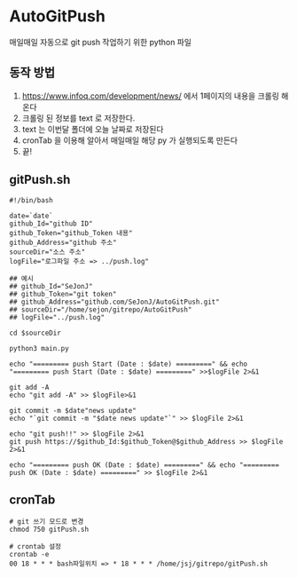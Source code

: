 # AutoGitPush
매일매일 자동으로 git push 작업하기 위한 python 파일

## 동작 방법
1. https://www.infoq.com/development/news/ 에서 1페이지의 내용을 크롤링 해온다
2. 크롤링 된 정보를 text 로 저장한다.
3. text 는 이번달 폴더에 오늘 날짜로 저장된다
4. cronTab 을 이용해 알아서 매일매일 해당 py 가 실행되도록 만든다
5. 끝!

## gitPush.sh

```
#!/bin/bash

date=`date`
github_Id="github ID"
github_Token="github_Token 내용"
github_Address="github 주소"
sourceDir="소스 주소"
logFile="로그파일 주소 => ../push.log"

## 예시
## github_Id="SeJonJ"
## github_Token="git token"
## github_Address="github.com/SeJonJ/AutoGitPush.git"
## sourceDir="/home/sejon/gitrepo/AutoGitPush"
## logFile="../push.log"

cd $sourceDir

python3 main.py

echo "========= push Start (Date : $date) =========" && echo "========= push Start (Date : $date) =========" >>$logFile 2>&1

git add -A
echo "git add -A" >> $logFile>&1

git commit -m $date"news update"
echo "`git commit -m "$date news update"`" >> $logFile 2>&1

echo "git push!!" >> $logFile 2>&1
git push https://$github_Id:$github_Token@$github_Address >> $logFile 2>&1

echo "========= push OK (Date : $date) =========" && echo "========= push OK (Date : $date) =========" >> $logFile 2>&1
```

## cronTab
```
# git 쓰기 모드로 변경
chmod 750 gitPush.sh

# crontab 설정
crontab -e
00 18 * * * bash파일위치 => * 18 * * * /home/jsj/gitrepo/gitPush.sh
```